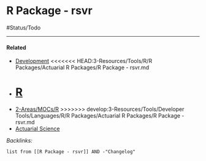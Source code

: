 # R Package - rsvr

\#Status/Todo 

---

#### Related

* [Development](../../../../../../../2-Areas/MOCs/Development.md)
  \<\<\<\<\<\<\< HEAD:3-Resources/Tools/R/R Packages/Actuarial R Packages/R Package - rsvr.md
* [R](../../../../../../../2-Areas/MOCs/R.md)
  =======
* [2-Areas/MOCs/R](../../../../../../../2-Areas/MOCs/R.md)
  \>>>>>>> develop:3-Resources/Tools/Developer Tools/Languages/R/R Packages/Actuarial R Packages/R Package - rsvr.md
* [Actuarial Science](../../../../../../../2-Areas/MOCs/Actuarial%20Science.md)

*Backlinks:*

````dataview
list from [[R Package - rsvr]] AND -"Changelog"
````
